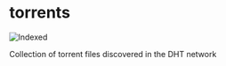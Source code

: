 torrents 
========
![Indexed](https://img.shields.io/badge/indexed-238243-blue)

Collection of torrent files discovered in the DHT network
